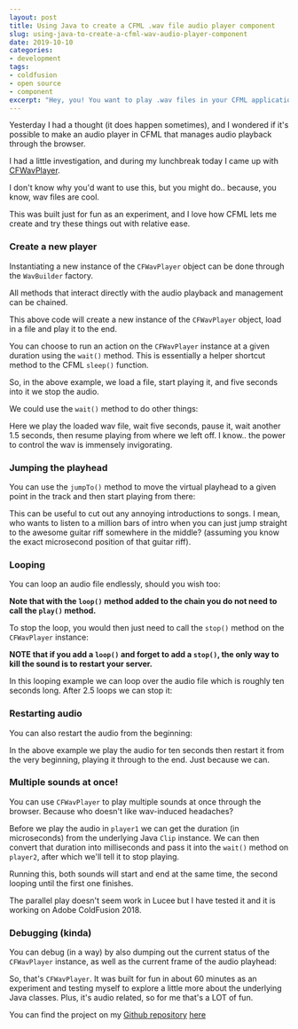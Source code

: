 ```yaml
---
layout: post
title: Using Java to create a CFML .wav file audio player component
slug: using-java-to-create-a-cfml-wav-audio-player-component
date: 2019-10-10
categories:
- development
tags:
- coldfusion
- open source
- component
excerpt: "Hey, you! You want to play .wav files in your CFML application using a component? Check this out!"
---
```


Yesterday I had a thought (it does happen sometimes), and I wondered if it's possible to make an audio player in CFML that manages audio playback through the browser.

I had a little investigation, and during my lunchbreak today I came up with [CFWavPlayer](https://github.com/coldfumonkeh/CFWavPlayer).

I don't know why you'd want to use this, but you might do.. because, you know, wav files are cool.

This was built just for fun as an experiment, and I love how CFML lets me create and try these things out with relative ease.

### Create a new player

Instantiating a new instance of the `CFWavPlayer` object can be done through the `WavBuilder` factory.

All methods that interact directly with the audio playback and management can be chained.

<script src="https://gist.github.com/coldfumonkeh/f38edd414a61331d24513881a18bf494.js"></script>

This above code will create a new instance of the `CFWavPlayer` object, load in a file and play it to the end.

You can choose to run an action on the `CFWavPlayer` instance at a given duration using the `wait()` method. This is essentially a helper shortcut method to the CFML `sleep()` function.

<script src="https://gist.github.com/coldfumonkeh/b3c266fe5db9e8bccf590a162050ce93.js"></script>

So, in the above example, we load a file, start playing it, and five seconds into it we stop the audio.

We could use the `wait()` method to do other things:

<script src="https://gist.github.com/coldfumonkeh/aed9bd7cb6c5e6c0c0b22fb56a7cd267.js"></script>

Here we play the loaded wav file, wait five seconds, pause it, wait another 1.5 seconds, then resume playing from where we left off. I know.. the power to control the wav is immensely invigorating.

### Jumping the playhead

You can use the `jumpTo()` method to move the virtual playhead to a given point in the track and then start playing from there:

<script src="https://gist.github.com/coldfumonkeh/b4a8712c916cb5e8924ba4727d05433c.js"></script>

This can be useful to cut out any annoying introductions to songs. I mean, who wants to listen to a million bars of intro when you can just jump straight to the awesome guitar riff somewhere in the middle? (assuming you know the exact microsecond position of that guitar riff).

### Looping

You can loop an audio file endlessly, should you wish too:

<script src="https://gist.github.com/coldfumonkeh/e6fc8555b62e28854625080d93534ea4.js"></script>

**Note that with the `loop()` method added to the chain you do not need to call the `play()` method.**

To stop the loop, you would then just need to call the `stop()` method on the `CFWavPlayer` instance:

<script src="https://gist.github.com/coldfumonkeh/f4d23fcd258c79b3e34c1c938fd42dfb.js"></script>

**NOTE that if you add a `loop()` and forget to add a `stop()`, the only way to kill the sound is to restart your server.**

In this looping example we can loop over the audio file which is roughly ten seconds long.
After 2.5 loops we can stop it:

<script src="https://gist.github.com/coldfumonkeh/690eaea22e25624a2e58bdd1ada39639.js"></script>

### Restarting audio

You can also restart the audio from the beginning:

<script src="https://gist.github.com/coldfumonkeh/d95d7cda3038d2f87f9c157ab5f08c8f.js"></script>

In the above example we play the audio for ten seconds then restart it from the very beginning, playing it through to the end. Just because we can.

### Multiple sounds at once!

You can use `CFWavPlayer` to play multiple sounds at once through the browser. Because who doesn't like wav-induced headaches?

Before we play the audio in `player1` we can get the duration (in microseconds) from the underlying Java `Clip` instance. We can then convert that duration into milliseconds and pass it into the `wait()` method on `player2`, after which we'll tell it to stop playing.

Running this, both sounds will start and end at the same time, the second looping until the first one finishes.

The parallel play doesn't seem work in Lucee but I have tested it and it is working on Adobe ColdFusion 2018.

<script src="https://gist.github.com/coldfumonkeh/a1c756990e72bc55197a3e1f40843fe1.js"></script>

### Debugging (kinda)

You can debug (in a way) by also dumping out the current status of the `CFWavPlayer` instance, as well as the current frame of the audio playhead:

<script src="https://gist.github.com/coldfumonkeh/806dfa0b29f73ee422295cdf612b94c2.js"></script>

So, that's `CFWavPlayer`. It was built for fun in about 60 minutes as an experiment and testing myself to explore a little more about the underlying Java classes. Plus, it's audio related, so for me that's a LOT of fun.

You can find the project on my [Github repository](https://github.com/coldfumonkeh) [here](https://github.com/coldfumonkeh/CFWavPlayer)